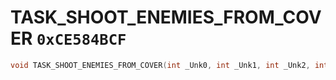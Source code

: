 # TASK_SHOOT_ENEMIES_FROM_COVER `0xCE584BCF`

```cpp
void TASK_SHOOT_ENEMIES_FROM_COVER(int _Unk0, int _Unk1, int _Unk2, int _Unk3);
```